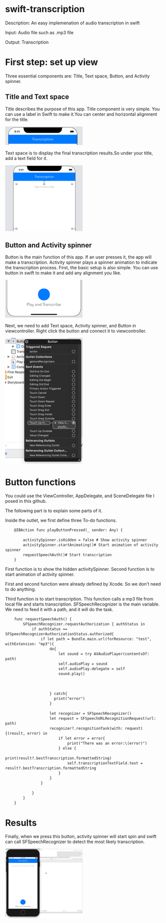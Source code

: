 # swift-transcription
Description: An easy implemenation of audio transcription in swift

Input: Audio file such as .mp3 file

Output: Transcription

# First step: set up view
Three essential components are: Title, Text space, Button, and Activity spinner. 

## Title and Text space
Title describes the purpose of this app. Title component is very simple. You can use a label in Swift to make it.You can center and horizontal alignment for the title.

<img src="https://raw.githubusercontent.com/boyangzhang1993/swift-transcription/master/ScreenShotTitle.png" width="250">

Text space is to display the final transcription results.So under your title, add a text field for it. 

<img src="https://raw.githubusercontent.com/boyangzhang1993/swift-transcription/master/Screen%20Shot%202020-08-02%20at%2012.05.04%20PM.png" width="250">

##

## Button and Activity spinner
Button is the main function of this app. If an user presses it, the app will make a transcription. 
Activity spinner plays a spinner animation to indicate the transcription process. 
First, the basic setup is also simple. You can use button in swift to make it and add any alignment you like.

<img src="https://raw.githubusercontent.com/boyangzhang1993/swift-transcription/master/ScreenShotButton.png" width="250">

Next, we need to add Text space, Activity spinner, and Button in viewcontroller. 
Right click the button and connect it to viewcontroller. 

<img src="https://raw.githubusercontent.com/boyangzhang1993/swift-transcription/master/Screen%20Shot%202020-08-02%20at%2011.57.48%20AM.png" width="250">

# Button functions
You could use the ViewController, AppDelegate, and SceneDelegate file I posed in this github. 

The following part is to explain some parts of it. 

Inside the outlet, we first define three To-do functions. 
```
    @IBAction func playButtonPressed(_ sender: Any) {
        
        activitySpinner.isHidden = false # Show activity spinner
        activitySpinner.startAnimating()# Start animation of activity spinner
        requestSpeechAuth()# Start transcription
    }
```
First function is to show the hidden activitySpinner.
Second function is to start animation of activity spinner.

First and second function were already defined by Xcode. So we don't need to do anything. 

Third function is to start transcription. This function calls a mp3 file from local file and starts transcription. 
SFSpeechRecognizer is the main variable. We need to feed it with a path, and it will do the task. 

```
    func requestSpeechAuth() {
        SFSpeechRecognizer.requestAuthorization { authStatus in
            if authStatus == SFSpeechRecognizerAuthorizationStatus.authorized{
                if let path = Bundle.main.url(forResource: "test", withExtension: "mp3"){
                    do{
                        let sound = try AVAudioPlayer(contentsOf: path)
                        self.audioPlay = sound
                        self.audioPlay.delegate = self
                        sound.play()
                        
                        
                        
                    } catch{
                      print("error")
                    }
                    
                    let recognizer = SFSpeechRecognizer()
                    let request = SFSpeechURLRecognitionRequest(url: path)
                    recognizer?.recognitionTask(with: request){(result, error) in
                        if let error = error{
                            print("There was an error:\(error)")
                        } else {
                            print(result?.bestTranscription.formattedString)
                            self.transcriptionTextField.text = result?.bestTranscription.formattedString
                        }
                    }
                }
                
            }
        }
    }
```

# Results 
Finally, when we press this button, activity spinner will start spin and swift can call SFSpeechRecognizer to detect the most likely transcription.

<img src="https://raw.githubusercontent.com/boyangzhang1993/swift-transcription/master/Screen%20Recording%202020-08-02%20at%2012.19.02%20PM.gif" width="250">

